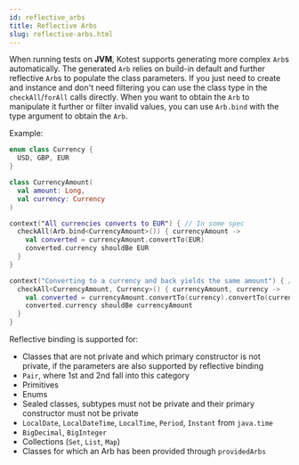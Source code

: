 ```yaml
---
id: reflective_arbs
title: Reflective Arbs
slug: reflective-arbs.html
---
```


When running tests on **JVM**, Kotest supports generating more complex `Arb`s automatically.
The generated `Arb` relies on build-in default and further reflective `Arb`s to populate the class parameters.
If you just need to create and instance and don't need filtering you can use the class type in the `checkAll`/`forAll` calls directly.
When you want to obtain the `Arb` to manipulate it further or filter invalid values, you can use `Arb.bind` with the type argument to obtain the `Arb`.


Example:

```kotlin
enum class Currency {
  USD, GBP, EUR
}

class CurrencyAmount(
  val amount: Long,
  val currency: Currency
)

context("All currencies converts to EUR") { // In some spec
  checkAll(Arb.bind<CurrencyAmount>()) { currencyAmount ->
    val converted = currencyAmount.convertTo(EUR)
    converted.currency shouldBe EUR
  }
}

context("Converting to a currency and back yields the same amount") { // In some spec
  checkAll<CurrencyAmount, Currency>() { currencyAmount, currency ->
    val converted = currencyAmount.convertTo(currency).convertTo(currencyAmount.currency)
    converted.currency shouldBe currencyAmount
  }
}
```

Reflective binding is supported for:

* Classes that are not private and which primary constructor is not private, if the parameters are also supported by reflective binding
* `Pair`, where 1st and 2nd fall into this category
* Primitives
* Enums
* Sealed classes, subtypes must not be private and their primary constructor must not be private
* `LocalDate`, `LocalDateTime`, `LocalTime`, `Period`, `Instant` from `java.time`
* `BigDecimal`, `BigInteger`
* Collections (`Set`, `List`, `Map`)
* Classes for which an Arb has been provided through `providedArbs`

